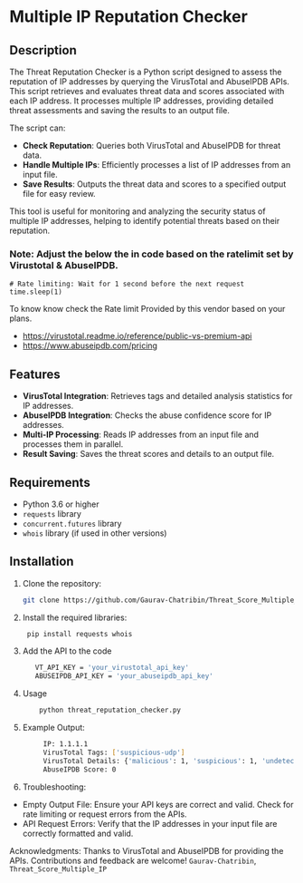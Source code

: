 # Multiple IP Reputation Checker

## Description

The Threat Reputation Checker is a Python script designed to assess the reputation of IP addresses by querying the VirusTotal and AbuseIPDB APIs. This script retrieves and evaluates threat data and scores associated with each IP address. It processes multiple IP addresses, providing detailed threat assessments and saving the results to an output file.

The script can:
- **Check Reputation**: Queries both VirusTotal and AbuseIPDB for threat data.
- **Handle Multiple IPs**: Efficiently processes a list of IP addresses from an input file.
- **Save Results**: Outputs the threat data and scores to a specified output file for easy review.

This tool is useful for monitoring and analyzing the security status of multiple IP addresses, helping to identify potential threats based on their reputation.

### Note: Adjust the below the in code based on the ratelimit set by Virustotal & AbuseIPDB. 
    # Rate limiting: Wait for 1 second before the next request
    time.sleep(1)

   To know know check the Rate limit Provided by this vendor based on your plans.
  -  https://virustotal.readme.io/reference/public-vs-premium-api
  -  https://www.abuseipdb.com/pricing
   
   

## Features

- **VirusTotal Integration**: Retrieves tags and detailed analysis statistics for IP addresses.
- **AbuseIPDB Integration**: Checks the abuse confidence score for IP addresses.
- **Multi-IP Processing**: Reads IP addresses from an input file and processes them in parallel.
- **Result Saving**: Saves the threat scores and details to an output file.

## Requirements

- Python 3.6 or higher
- `requests` library
- `concurrent.futures` library
- `whois` library (if used in other versions)

## Installation

1. Clone the repository:

   ```bash
   git clone https://github.com/Gaurav-Chatribin/Threat_Score_Multiple_IP.git


2. Install the required libraries:

   ```bash
    pip install requests whois


4. Add the API to the code
   
   ```bash
      VT_API_KEY = 'your_virustotal_api_key'
      ABUSEIPDB_API_KEY = 'your_abuseipdb_api_key'

5. Usage
   
   ```bash
       python threat_reputation_checker.py

6. Example Output:
   
   ```bash
        IP: 1.1.1.1
        VirusTotal Tags: ['suspicious-udp']
        VirusTotal Details: {'malicious': 1, 'suspicious': 1, 'undetected': 27, 'harmless': 64, 'timeout': 0}
        AbuseIPDB Score: 0

7. Troubleshooting:
- Empty Output File: Ensure your API keys are correct and valid. Check for rate limiting or request errors from the APIs.
- API Request Errors: Verify that the IP addresses in your input file are correctly formatted and valid.


Acknowledgments:
Thanks to VirusTotal and AbuseIPDB for providing the APIs.
Contributions and feedback are welcome!
`Gaurav-Chatribin`, `Threat_Score_Multiple_IP`



